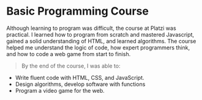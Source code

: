 # Basic Programming Course
Although learning to program was difficult, the course at Platzi was practical. I learned how to program from scratch and mastered Javascript, gained a solid understanding of HTML, and learned algorithms. The course helped me understand the logic of code, how expert programmers think, and how to code a web game from start to finish.

>By the end of the course, I was able to:

- Write fluent code with HTML, CSS, and JavaScript.
- Design algorithms, develop software with functions
- Program a video game for the web.
